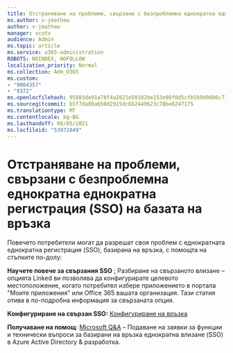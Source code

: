 ```yaml
---
title: Отстраняване на проблеми, свързани с безпроблемна еднократна еднократна регистрация (SSO) на базата на връзка
ms.author: v-jmathew
author: v-jmathew
manager: scotv
audience: Admin
ms.topic: article
ms.service: o365-administration
ROBOTS: NOINDEX, NOFOLLOW
localization_priority: Normal
ms.collection: Adm_O365
ms.custom:
- "9004357"
- "9372"
ms.openlocfilehash: 95883de91a78f4a2821e50102be153e08f0d5cfb569d9d86c71d87fe5e28e149
ms.sourcegitcommit: b5f7da89a650d2915dc652449623c78be6247175
ms.translationtype: MT
ms.contentlocale: bg-BG
ms.lasthandoff: 08/05/2021
ms.locfileid: "53972849"
---
```

# <a name="troubleshoot-link-based-seamless-single-sign-on-sso-issues"></a>Отстраняване на проблеми, свързани с безпроблемна еднократна еднократна регистрация (SSO) на базата на връзка

Повечето потребители могат да разрешат своя проблем с еднократната еднократна регистрация (SSO), базирана на връзка, с помощта на стъпките по-долу:

**Научете повече за свързания SSO** [:](https://docs.microsoft.com/azure/active-directory/manage-apps/configure-linked-sign-on) Разбиране на свързаното влизане – опцията Linked ви позволява да конфигурирате целевото местоположение, когато потребител избере приложението в портала "Моите приложения" или Office 365 вашата организация. Тази статия отива в по-подробна информация за свързаната опция.

**Конфигуриране на свързан SSO:** [Конфигуриране на връзка](https://docs.microsoft.com/azure/active-directory/manage-apps/configure-linked-sign-on#configure-link)

**Получаване на помощ**: [Microsoft Q&A](https://docs.microsoft.com/answers/topics/azure-ad-single-sign-on.html) – Подаване на заявки за функции и технически въпроси за базирани на връзка еднократна влизане (SSO) в Azure Active Directory & разработка.

